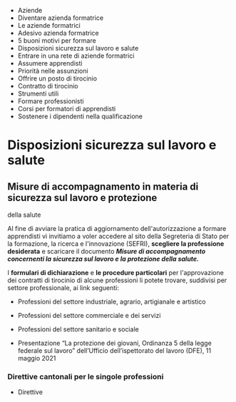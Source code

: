   * Aziende
  * Diventare azienda formatrice
  * Le aziende formatrici
  * Adesivo azienda formatrice
  * 5 buoni motivi per formare
  * Disposizioni sicurezza sul lavoro e salute
  * Entrare in una rete di aziende formatrici
  * Assumere apprendisti
  * Priorità nelle assunzioni
  * Offrire un posto di tirocinio
  * Contratto di tirocinio
  * Strumenti utili
  * Formare professionisti
  * Corsi per formatori di apprendisti
  * Sostenere i dipendenti nella qualificazione

#  Disposizioni sicurezza sul lavoro e salute

##  Misure di accompagnamento in materia di sicurezza sul lavoro e protezione
della salute

Al fine di avviare la pratica di aggiornamento dell'autorizzazione a formare
apprendisti vi invitiamo a voler accedere al sito della Segreteria di Stato
per la formazione, la ricerca e l'innovazione (SEFRI), **scegliere la
professione desiderata** e scaricare il documento **_Misure di accompagnamento
concernenti la sicurezza sul lavoro e la protezione della salute._**

  
I **formulari di dichiarazione** e **le procedure particolari** per
l'approvazione dei contratti di tirocinio di alcune professioni li potete
trovare, suddivisi per settore professionale, ai link seguenti:

  * Professioni del settore industriale, agrario, artigianale e artistico
  * Professioni del settore commerciale e dei servizi
  * Professioni del settore sanitario e sociale

  * Presentazione “La protezione dei giovani, Ordinanza 5 della legge federale sul lavoro” dell’Ufficio dell’ispettorato del lavoro (DFE), 11 maggio 2021

###  Direttive cantonali per le singole professioni

  * Direttive

